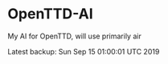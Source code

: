# OpenTTD-AI
My AI for OpenTTD, will use primarily air

Latest backup: Sun Sep 15 01:00:01 UTC 2019
